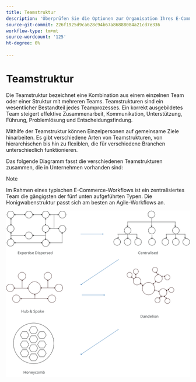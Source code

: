 ```yaml
---
title: Teamstruktur
description: 'Überprüfen Sie die Optionen zur Organisation Ihres E-Commerce-Teams. '
source-git-commit: 226f1925d9ca628c94b67a86888084a21cd7e336
workflow-type: tm+mt
source-wordcount: '125'
ht-degree: 0%

---
```



# Teamstruktur

Die Teamstruktur bezeichnet eine Kombination aus einem einzelnen Team oder einer Struktur mit mehreren Teams. Teamstrukturen sind ein wesentlicher Bestandteil jedes Teamprozesses. Ein korrekt ausgebildetes Team steigert effektive Zusammenarbeit, Kommunikation, Unterstützung, Führung, Problemlösung und Entscheidungsfindung.

Mithilfe der Teamstruktur können Einzelpersonen auf gemeinsame Ziele hinarbeiten. Es gibt verschiedene Arten von Teamstrukturen, von hierarchischen bis hin zu flexiblen, die für verschiedene Branchen unterschiedlich funktionieren.

Das folgende Diagramm fasst die verschiedenen Teamstrukturen zusammen, die in Unternehmen vorhanden sind:

>[!NOTE]
>
>Im Rahmen eines typischen E-Commerce-Workflows ist ein zentralisiertes Team die gängigsten der fünf unten aufgeführten Typen. Die Honigwabenstruktur passt sich am besten an Agile-Workflows an.

![Diagramme der Teamstruktur](../../assets/playbooks/team-structure.png)
